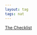 ```yaml
---
layout: tag
tags: nat 
---
```


[The Checklist](https://www.newyorker.com/magazine/2007/12/10/the-checklist)

